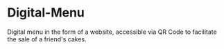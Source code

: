 # Digital-Menu
Digital menu in the form of a website, accessible via QR Code to facilitate the sale of a friend's cakes.
